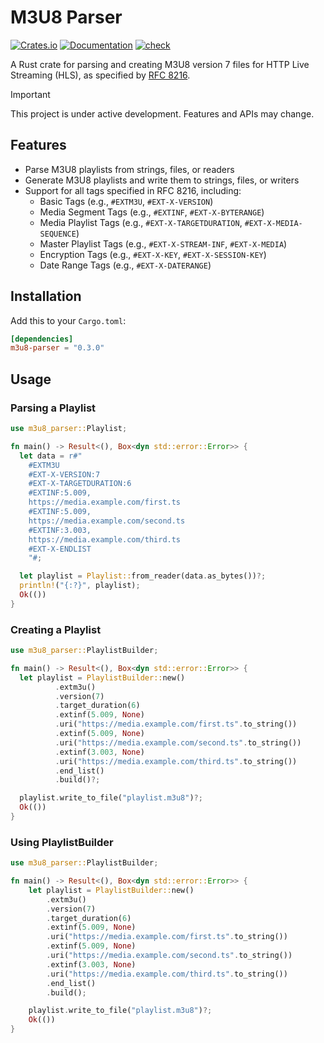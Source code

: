 # M3U8 Parser

[![Crates.io](https://img.shields.io/crates/v/m3u8.svg)](https://crates.io/crates/m3u8)
[![Documentation](https://docs.rs/m3u8/badge.svg)](https://docs.rs/m3u8)
[![check](https://github.com/includeamin/m3u8-parser/actions/workflows/rust.yml/badge.svg)](https://github.com/includeamin/m3u8-parser/actions/workflows/rust.yml)

A Rust crate for parsing and creating M3U8 version 7 files for HTTP Live Streaming (HLS), as specified
by [RFC 8216](https://tools.ietf.org/html/rfc8216).

> [!IMPORTANT]
> This project is under active development. Features and APIs may change.

## Features

- Parse M3U8 playlists from strings, files, or readers
- Generate M3U8 playlists and write them to strings, files, or writers
- Support for all tags specified in RFC 8216, including:
    - Basic Tags (e.g., `#EXTM3U`, `#EXT-X-VERSION`)
    - Media Segment Tags (e.g., `#EXTINF`, `#EXT-X-BYTERANGE`)
    - Media Playlist Tags (e.g., `#EXT-X-TARGETDURATION`, `#EXT-X-MEDIA-SEQUENCE`)
    - Master Playlist Tags (e.g., `#EXT-X-STREAM-INF`, `#EXT-X-MEDIA`)
    - Encryption Tags (e.g., `#EXT-X-KEY`, `#EXT-X-SESSION-KEY`)
    - Date Range Tags (e.g., `#EXT-X-DATERANGE`)

## Installation

Add this to your `Cargo.toml`:

```toml
[dependencies]
m3u8-parser = "0.3.0"
```

## Usage

### Parsing a Playlist

```rust
use m3u8_parser::Playlist;

fn main() -> Result<(), Box<dyn std::error::Error>> {
  let data = r#"
    #EXTM3U
    #EXT-X-VERSION:7
    #EXT-X-TARGETDURATION:6
    #EXTINF:5.009,
    https://media.example.com/first.ts
    #EXTINF:5.009,
    https://media.example.com/second.ts
    #EXTINF:3.003,
    https://media.example.com/third.ts
    #EXT-X-ENDLIST
    "#;

  let playlist = Playlist::from_reader(data.as_bytes())?;
  println!("{:?}", playlist);
  Ok(())
}
```

### Creating a Playlist

```rust
use m3u8_parser::PlaylistBuilder;

fn main() -> Result<(), Box<dyn std::error::Error>> {
  let playlist = PlaylistBuilder::new()
          .extm3u()
          .version(7)
          .target_duration(6)
          .extinf(5.009, None)
          .uri("https://media.example.com/first.ts".to_string())
          .extinf(5.009, None)
          .uri("https://media.example.com/second.ts".to_string())
          .extinf(3.003, None)
          .uri("https://media.example.com/third.ts".to_string())
          .end_list()
          .build()?;

  playlist.write_to_file("playlist.m3u8")?;
  Ok(())
}
```


### Using PlaylistBuilder

```rust
use m3u8_parser::PlaylistBuilder;

fn main() -> Result<(), Box<dyn std::error::Error>> {
    let playlist = PlaylistBuilder::new()
        .extm3u()
        .version(7)
        .target_duration(6)
        .extinf(5.009, None)
        .uri("https://media.example.com/first.ts".to_string())
        .extinf(5.009, None)
        .uri("https://media.example.com/second.ts".to_string())
        .extinf(3.003, None)
        .uri("https://media.example.com/third.ts".to_string())
        .end_list()
        .build();

    playlist.write_to_file("playlist.m3u8")?;
    Ok(())
}
```
